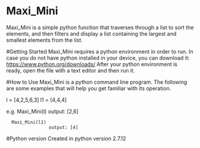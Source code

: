 # Maxi_Mini
Maxi_Mini is a simple python function that traverses through a list to sort the elements, and then filters and display a list containing the largest and smallest elements from the list.

#Getting Started
Maxi_Mini requires a python environment in order to run. In case you do not have python installed in your device, you can download it: https://www.python.org/downloads/
After your python environment is ready, open the file with a text editor and then run it.

#How to Use
Maxi_Mini is a python command line program. The following are some examples that will help you get familiar with its operation.

l = [4,2,5,6,3]
l1 = [4,4,4]

e.g.  Maxi_Mini(l)
					output: [2,6]
					
	  Maxi_Mini(l1)
					output: [4]
						

#Python version
Created in python version 2.7.12
